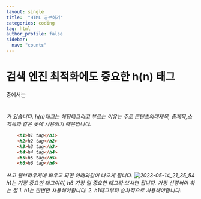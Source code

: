 ```yaml
---
layout: single
title:  "HTML 공부하기"
categories: coding
tag: html
author_profile: false
sidebar:
  nav: "counts"
---
```


# 검색 엔진 최적화에도 중요한 h(n) 태그

<hn></hn>중에서는 <h1><h2><h3><h4><h5><h6>가 있습니다.
h(n)태그는 헤딩테그라고 부르는 이유는 주로 콘탠츠의대제목, 중제목,소제목과 같은 곳에 사용되기 때문입니다.
```html
    <h1>h1 tag</h1>
    <h2>h2 tag</h2>
    <h3>h3 tag</h3>
    <h4>h4 tag</h4>
    <h5>h5 tag</h5>
    <h6>h6 tag</h6>
```
쓰고 웹브라우저에 띄우고 되면 아래와같이 나오게 됩니다.
![2023-05-14_21_35_54](https://github.com/bongmi1218/bongmi1218.github.io/assets/60283817/93f51b93-6612-424d-acde-5828fb8bcde8)
h1는 가장 중요한 태그이며, h6 가장 덜 중요한 태그라 보시면 됩니다.
가장 신경써야 하는 점 1. h1는 한번만 사용해야합니다. 2. h1태그부터 순차적으로 사용해야합니다.
